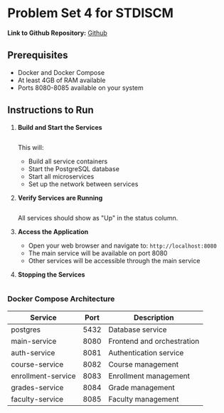 # Problem Set 4 for STDISCM

**Link to Github Repository:** [Github](https://github.com/Waynes-Wu/discm-p4)

## Prerequisites
- Docker and Docker Compose
- At least 4GB of RAM available
- Ports 8080-8085 available on your system

## Instructions to Run
1. **Build and Start the Services**
   ```docker-compose up -d --build
   ```
   This will:
   - Build all service containers
   - Start the PostgreSQL database
   - Start all microservices
   - Set up the network between services

2. **Verify Services are Running**
   ```docker-compose ps
   ```
   All services should show as "Up" in the status column.

3. **Access the Application**
   - Open your web browser and navigate to: `http://localhost:8080`
   - The main service will be available on port 8080
   - Other services will be accessible through the main service

4. **Stopping the Services**
   ```docker-compose down
   ```

### Docker Compose Architecture
| Service | Port | Description |
|---------|------|-------------|
| postgres | 5432 | Database service |
| main-service | 8080 | Frontend and orchestration |
| auth-service | 8081 | Authentication service |
| course-service | 8082 | Course management |
| enrollment-service | 8083 | Enrollment management |
| grades-service | 8084 | Grade management |
| faculty-service | 8085 | Faculty management |
